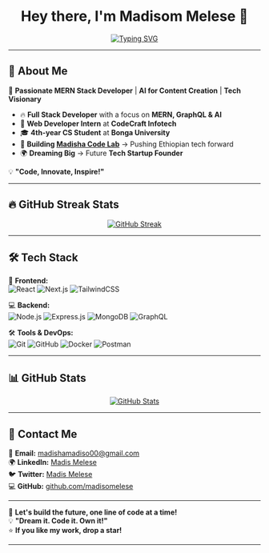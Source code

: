 <h1 align="center">Hey there, I'm Madisom Melese 👋</h1>

<p align="center">
  <a href="https://github.com/madisomelese">
    <img src="https://readme-typing-svg.demolab.com?font=Fira+Code&size=22&pause=1000&color=F75C7E&center=true&vCenter=true&width=600&lines=🚀+Full+Stack+Developer;🔥+MERN+Stack+Enthusiast;🤖+AI+for+Content+Creation;🚀+Future+Tech+Startup+Founder;💡+Building+Madisha+Code+Lab" alt="Typing SVG" />
  </a>
</p>

---

## 🚀 About Me  
🎯 **Passionate MERN Stack Developer** | **AI for Content Creation** | **Tech Visionary**  

- 🔥 **Full Stack Developer** with a focus on **MERN, GraphQL & AI**  
- 🏢 **Web Developer Intern** at **CodeCraft Infotech**  
- 🎓 **4th-year CS Student** at **Bonga University**  
- 🚀 **Building [Madisha Code Lab](#)** → Pushing Ethiopian tech forward  
- 🌍 **Dreaming Big** → Future **Tech Startup Founder**  

💡 **"Code, Innovate, Inspire!"**  

---

## 🔥 GitHub Streak Stats  

<p align="center">
  <a href="https://github.com/madisomelese">
    <img src="https://github-readme-streak-stats.herokuapp.com/?user=madisomelese&theme=radical&hide_border=true" alt="GitHub Streak" />
  </a>
</p>

---

## 🛠️ Tech Stack  

🚀 **Frontend:**  
![React](https://img.shields.io/badge/React-20232A?style=for-the-badge&logo=react&logoColor=61DAFB)
![Next.js](https://img.shields.io/badge/Next.js-000000?style=for-the-badge&logo=next.js&logoColor=white)
![TailwindCSS](https://img.shields.io/badge/Tailwind_CSS-38B2AC?style=for-the-badge&logo=tailwind-css&logoColor=white)

💻 **Backend:**  
![Node.js](https://img.shields.io/badge/Node.js-43853D?style=for-the-badge&logo=node.js&logoColor=white)
![Express.js](https://img.shields.io/badge/Express.js-000000?style=for-the-badge&logo=express&logoColor=white)
![MongoDB](https://img.shields.io/badge/MongoDB-4EA94B?style=for-the-badge&logo=mongodb&logoColor=white)
![GraphQL](https://img.shields.io/badge/GraphQL-E10098?style=for-the-badge&logo=graphql&logoColor=white)

🛠 **Tools & DevOps:**  
![Git](https://img.shields.io/badge/Git-F05032?style=for-the-badge&logo=git&logoColor=white)
![GitHub](https://img.shields.io/badge/GitHub-171515?style=for-the-badge&logo=github&logoColor=white)
![Docker](https://img.shields.io/badge/Docker-2496ED?style=for-the-badge&logo=docker&logoColor=white)
![Postman](https://img.shields.io/badge/Postman-FF6C37?style=for-the-badge&logo=postman&logoColor=white)

---

## 📊 GitHub Stats  

<p align="center">
  <a href="https://github.com/madisomelese">
    <img src="https://github-readme-stats.vercel.app/api?username=madisomelese&show_icons=true&theme=radical&hide_border=true" alt="GitHub Stats" />
  </a>
</p>

---

## 📩 Contact Me  

📧 **Email:** [madishamadiso00@gmail.com](mailto:madishamadiso00@gmail.com)  
🌍 **LinkedIn:** [Madis Melese](https://www.linkedin.com/in/madiso-melese-b7198b305/)  
🐦 **Twitter:** [Madis Melese](https://twitter.com/madisomelese)  
💻 **GitHub:** [github.com/madisomelese](https://github.com/madisomelese)  

---

🚀 **Let's build the future, one line of code at a time!**  
💡 **"Dream it. Code it. Own it!"**  
⭐ **If you like my work, drop a star!**  

---

